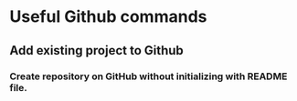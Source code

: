 # Useful Github commands

## Add existing project to Github
### Create repository on GitHub without initializing with README file.

